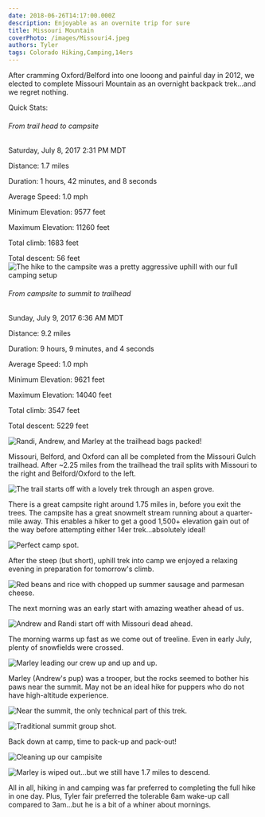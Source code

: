 ```yaml
---
date: 2018-06-26T14:17:00.000Z 
description: Enjoyable as an overnite trip for sure
title: Missouri Mountain
coverPhoto: /images/Missouri4.jpeg
authors: Tyler
tags: Colorado Hiking,Camping,14ers
---
```

After cramming Oxford/Belford into one looong and painful day in 2012, we elected to complete Missouri Mountain as an overnight backpack trek...and we regret nothing.

Quick Stats:

###### From trail head to campsite

Saturday, July 8, 2017 2:31 PM MDT

Distance: 1.7 miles

Duration: 1 hours, 42 minutes, and 8 seconds

Average Speed: 1.0 mph

Minimum Elevation: 9577 feet

Maximum Elevation: 11260 feet

Total climb: 1683 feet

Total descent: 56 feet
![The hike to the campsite was a pretty aggressive uphill with our full camping setup](/images/Hike-to-campsite.png)

###### From campsite to summit to trailhead

Sunday, July 9, 2017 6:36 AM MDT

Distance: 9.2 miles

Duration: 9 hours, 9 minutes, and 4 seconds

Average Speed: 1.0 mph

Minimum Elevation: 9621 feet

Maximum Elevation: 14040 feet

Total climb: 3547 feet

Total descent: 5229 feet

![Randi, Andrew, and Marley at the trailhead bags packed!](/images/Missouri1.jpeg)

Missouri, Belford, and Oxford can all be completed from the Missouri Gulch trailhead. After ~2.25 miles from the trailhead the trail splits with Missouri to the right and Belford/Oxford to the left.

![The trail starts off with a lovely trek through an aspen grove.](/images/Missouri2.jpeg)

There is a great campsite right around 1.75 miles in, before you exit the trees. The campsite has a great snowmelt stream running about a quarter-mile away. This enables a hiker to get a good 1,500+ elevation gain out of the way before attempting either 14er trek...absolutely ideal!

![Perfect camp spot.](/images/Missouri3.jpeg)

After the steep (but short), uphill trek into camp we enjoyed a relaxing evening in preparation for tomorrow's climb.

![Red beans and rice with chopped up summer sausage and parmesan cheese.](/images/Missouri4.jpeg)

The next morning was an early start with amazing weather ahead of us.

![Andrew and Randi start off with Missouri dead ahead.](/images/Missouri5.jpeg)

The morning warms up fast as we come out of treeline. Even in early July, plenty of snowfields were crossed.

![Marley leading our crew up and up and up.](/images/Missouri6.jpeg)

Marley (Andrew's pup) was a trooper, but the rocks seemed to bother his paws near the summit. May not be an ideal hike for puppers who do not have high-altitude experience.

![Near the summit, the only technical part of this trek.](/images/Missouri7.jpeg)

![Traditional summit group shot.](/images/Missouri8.jpeg)

Back down at camp, time to pack-up and pack-out!

![Cleaning up our campisite](/images/Missouri9.jpeg)

![Marley is wiped out...but we still have 1.7 miles to descend.](/images/Missouri10.jpeg)

All in all, hiking in and camping was far preferred to completing the full hike in one day. Plus, Tyler fair preferred the tolerable 6am wake-up call compared to 3am...but he is a bit of a whiner about mornings.
